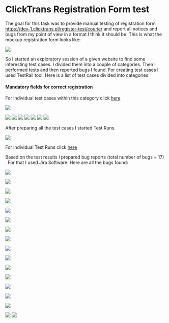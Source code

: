 # ClickTrans Registration Form test

The goal for this task was to provide manual testing of registration form https://dev-1.clicktrans.pl/register-test/courier and report all notices and bugs from my point of view in a format I think it should be.
This is what the mockup registration form looks like:

![](https://github.com/kkowalRepository/kkowal_portfolio/blob/master/Manual%20Testing/ClickTrans%20mockup%20registration%20form%20test/png/regForm.png)

So I started an exploratory session of a given website to find some interesting test cases. I divided them into a couple of categories. Then I performed tests and then reported bugs I found. For creating test cases I used TestRail tool. Here is a list of test cases divided into categories:

#### Mandatory fields for correct registration
For individual test cases within this category click [here](https://github.com/kkowalRepository/kkowal_portfolio/blob/master/Manual%20Testing/ClickTrans%20mockup%20registration%20form%20test/testCases/mandatory/mandatory.md)

![](https://github.com/kkowalRepository/kkowal_portfolio/blob/master/Manual%20Testing/ClickTrans%20mockup%20registration%20form%20test/TCcategories/TCcategory1.png)



![](https://github.com/kkowalRepository/kkowal_portfolio/blob/master/Manual%20Testing/ClickTrans%20mockup%20registration%20form%20test/TCcategories/TCcategory2.png)
![](https://github.com/kkowalRepository/kkowal_portfolio/blob/master/Manual%20Testing/ClickTrans%20mockup%20registration%20form%20test/TCcategories/TCcategory3.png)
![](https://github.com/kkowalRepository/kkowal_portfolio/blob/master/Manual%20Testing/ClickTrans%20mockup%20registration%20form%20test/TCcategories/TCcategory4.png)
![](https://github.com/kkowalRepository/kkowal_portfolio/blob/master/Manual%20Testing/ClickTrans%20mockup%20registration%20form%20test/TCcategories/TCcategory5.png)
![](https://github.com/kkowalRepository/kkowal_portfolio/blob/master/Manual%20Testing/ClickTrans%20mockup%20registration%20form%20test/TCcategories/TCcategory6.png)
![](https://github.com/kkowalRepository/kkowal_portfolio/blob/master/Manual%20Testing/ClickTrans%20mockup%20registration%20form%20test/TCcategories/TCcategory7.png)
![](https://github.com/kkowalRepository/kkowal_portfolio/blob/master/Manual%20Testing/ClickTrans%20mockup%20registration%20form%20test/TCcategories/TCcategory8.png)



After preparing all the test cases I started Test Runs.

![](https://github.com/kkowalRepository/kkowal_portfolio/blob/master/Manual%20Testing/ClickTrans%20mockup%20registration%20form%20test/png/R1.png)

For individual Test Runs click [here](https://github.com/kkowalRepository/kkowal_portfolio/blob/master/Manual%20Testing/ClickTrans%20mockup%20registration%20form%20test/TestRuns/TestRuns.md)


Based on the test results I prepared bug reports (total number of bugs = 17) . For that I used Jira Software. Here are all the bugs found:

![](https://github.com/kkowalRepository/kkowal_portfolio/blob/master/Manual%20Testing/ClickTrans%20mockup%20registration%20form%20test/pngBugs/bug1.png)

![](https://github.com/kkowalRepository/kkowal_portfolio/blob/master/Manual%20Testing/ClickTrans%20mockup%20registration%20form%20test/pngBugs/bug2.png)

![](https://github.com/kkowalRepository/kkowal_portfolio/blob/master/Manual%20Testing/ClickTrans%20mockup%20registration%20form%20test/pngBugs/bug3.png)

![](https://github.com/kkowalRepository/kkowal_portfolio/blob/master/Manual%20Testing/ClickTrans%20mockup%20registration%20form%20test/pngBugs/bug4.png)

![](https://github.com/kkowalRepository/kkowal_portfolio/blob/master/Manual%20Testing/ClickTrans%20mockup%20registration%20form%20test/pngBugs/bug5.png)

![](https://github.com/kkowalRepository/kkowal_portfolio/blob/master/Manual%20Testing/ClickTrans%20mockup%20registration%20form%20test/pngBugs/bug6.png)

![](https://github.com/kkowalRepository/kkowal_portfolio/blob/master/Manual%20Testing/ClickTrans%20mockup%20registration%20form%20test/pngBugs/bug7.png)

![](https://github.com/kkowalRepository/kkowal_portfolio/blob/master/Manual%20Testing/ClickTrans%20mockup%20registration%20form%20test/pngBugs/bug8.png)

![](https://github.com/kkowalRepository/kkowal_portfolio/blob/master/Manual%20Testing/ClickTrans%20mockup%20registration%20form%20test/pngBugs/bug9.png)

![](https://github.com/kkowalRepository/kkowal_portfolio/blob/master/Manual%20Testing/ClickTrans%20mockup%20registration%20form%20test/pngBugs/bug10.png)

![](https://github.com/kkowalRepository/kkowal_portfolio/blob/master/Manual%20Testing/ClickTrans%20mockup%20registration%20form%20test/pngBugs/bug11.png)

![](https://github.com/kkowalRepository/kkowal_portfolio/blob/master/Manual%20Testing/ClickTrans%20mockup%20registration%20form%20test/pngBugs/bug12.png)

![](https://github.com/kkowalRepository/kkowal_portfolio/blob/master/Manual%20Testing/ClickTrans%20mockup%20registration%20form%20test/pngBugs/bug13.png)

![](https://github.com/kkowalRepository/kkowal_portfolio/blob/master/Manual%20Testing/ClickTrans%20mockup%20registration%20form%20test/pngBugs/bug14.png)

![](https://github.com/kkowalRepository/kkowal_portfolio/blob/master/Manual%20Testing/ClickTrans%20mockup%20registration%20form%20test/pngBugs/bug15.png)

![](https://github.com/kkowalRepository/kkowal_portfolio/blob/master/Manual%20Testing/ClickTrans%20mockup%20registration%20form%20test/pngBugs/bug16.png)
![](https://github.com/kkowalRepository/kkowal_portfolio/blob/master/Manual%20Testing/ClickTrans%20mockup%20registration%20form%20test/pngBugs/bug17.png)
